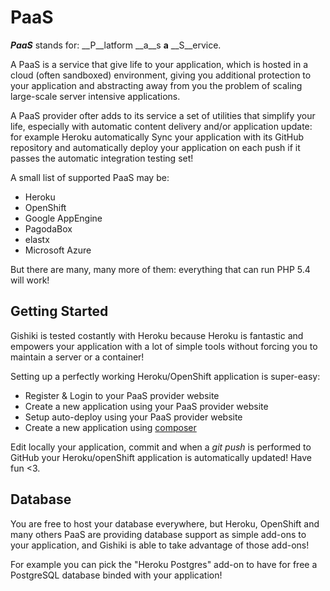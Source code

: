 # PaaS
__*PaaS*__ stands for: __P__latform __a__s __a__ __S__ervice.

A PaaS is a service that give life to your application, which is hosted in a
cloud (often sandboxed) environment, giving you additional protection to your
application and abstracting away from you the problem of scaling large-scale
server intensive applications.

A PaaS provider ofter adds to its service a set of utilities that simplify your
life, especially with automatic content delivery and/or application update:
for example Heroku automatically Sync your application with its GitHub repository
and automatically deploy your application on each push if it passes the
automatic integration testing set!

A small list of supported PaaS may be:
 - Heroku
 - OpenShift
 - Google AppEngine
 - PagodaBox
 - elastx
 - Microsoft Azure

But there are many, many more of them: everything that can run PHP 5.4 will work!


## Getting Started
Gishiki is tested costantly with Heroku because Heroku is fantastic
and empowers your application with a lot of simple tools without forcing you to
maintain a server or a container!

Setting up a perfectly working Heroku/OpenShift application is super-easy:

   - Register & Login to your PaaS provider website
   - Create a new application using your PaaS provider website
   - Setup auto-deploy using your PaaS provider website
   - Create a new application using [composer](composer.md)

Edit locally your application, commit and when a *git push* is performed to GitHub your
Heroku/openShift application is automatically updated! Have fun <3.


## Database
You are free to host your database everywhere, but Heroku, OpenShift and many
others PaaS are providing database support as simple add-ons to your application,
and Gishiki is able to take advantage of those add-ons!

For example you can pick the "Heroku Postgres" add-on to have for free a PostgreSQL
database binded with your application!
